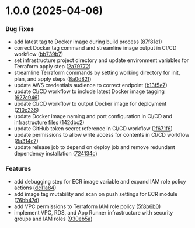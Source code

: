 # 1.0.0 (2025-04-06)


### Bug Fixes

* add latest tag to Docker image during build process ([87f81e1](https://github.com/dudubernardino/gobank/commit/87f81e12b3866147048e3606d4716f51463aa505))
* correct Docker tag command and streamline image output in CI/CD workflow ([bb739b7](https://github.com/dudubernardino/gobank/commit/bb739b71289e432f80f265b21e3ee8bffb0ee962))
* set infrastructure project directory and update environment variables for Terraform apply step ([2a79772](https://github.com/dudubernardino/gobank/commit/2a7977215d3934fc8e99c9e100b686234cce6005))
* streamline Terraform commands by setting working directory for init, plan, and apply steps ([8a0d82f](https://github.com/dudubernardino/gobank/commit/8a0d82f3b748d861d2c7ec50ed921b5a93049e18))
* update AWS credentials audience to correct endpoint ([b13f5e7](https://github.com/dudubernardino/gobank/commit/b13f5e7a440e189b1e6f80813da7e3e5f262c4cf))
* update CI/CD workflow to include latest Docker image tagging ([627c946](https://github.com/dudubernardino/gobank/commit/627c946df31d7d101f725c85e8412dbbe31ae48a))
* update CI/CD workflow to output Docker image for deployment ([210e236](https://github.com/dudubernardino/gobank/commit/210e236bec284427470fd733a5cda6a73991928c))
* update Docker image naming and port configuration in CI/CD and infrastructure files ([142dbc2](https://github.com/dudubernardino/gobank/commit/142dbc26e0c03939fc527344ab034864b0b53075))
* update GitHub token secret reference in CI/CD workflow ([1f671f6](https://github.com/dudubernardino/gobank/commit/1f671f67bf6ed42101f95e2dbc1ea4595f592bf4))
* update permissions to allow write access for contents in CI/CD workflow ([8a314c7](https://github.com/dudubernardino/gobank/commit/8a314c753f077459118e6f42a3d3300e24ed4d5b))
* update release job to depend on deploy job and remove redundant dependency installation ([724134c](https://github.com/dudubernardino/gobank/commit/724134c562f419219cb8542d64d65178e8211055))


### Features

* add debugging step for ECR image variable and expand IAM role policy actions ([dc11a84](https://github.com/dudubernardino/gobank/commit/dc11a84b24d0b76746eb0a4efc2ccc3be274b8dd))
* add image tag mutability and scan on push settings for ECR module ([76bb47d](https://github.com/dudubernardino/gobank/commit/76bb47d1f87d435734fa50ae13054a3281ab9cf5))
* add VPC permissions to Terraform IAM role policy ([5f8b6b0](https://github.com/dudubernardino/gobank/commit/5f8b6b074cb72d6eac7cd0c184d7d8eea3a92264))
* implement VPC, RDS, and App Runner infrastructure with security groups and IAM roles ([930eb5a](https://github.com/dudubernardino/gobank/commit/930eb5aa2334d47a962ef2daa0aa4e685c147b9c))
